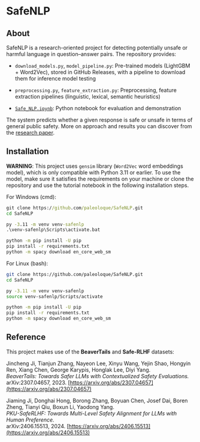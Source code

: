 # SafeNLP
## About
SafeNLP is a research-oriented project for detecting potentially unsafe or harmful language in question–answer pairs.
The repository provides:

+ `download_models.py`, `model_pipeline.py`: Pre-trained models (LightGBM + Word2Vec), stored in GitHub Releases, with a pipeline to download them for inference model testing

+ `preprocessing.py`, `feature_extraction.py`: Preprocessing, feature extraction pipelines (linguistic, lexical, semantic heuristics)

+ [`Safe_NLP.ipynb`](Documents/SafeNLP_Notebook.ipynb): Python notebook for evaluation and demonstration

The system predicts whether a given response is safe or unsafe in terms of general public safety.
More on approach and results you can discover from the [research paper](Documents/Detecting_Harmful_Instructions_via_Interpretable_Feature_Analysis._A_Hybrid_Approach_(revisited).pdf).

## Installation

**WARNING**: This project uses `gensim` library (`Word2Vec` word embeddings model), which is only compatible with Python 3.11 or earlier. To use the model, make sure it satisfies the requirements on your machine or clone the repository and use the tutorial notebook in the following installation steps.

For Windows (cmd):
```cmd
git clone https://github.com/paleoloque/SafeNLP.git
cd SafeNLP

py -3.11 -m venv venv-safenlp
.\venv-safenlp\Scripts\activate.bat

python -m pip install -U pip
pip install -r requirements.txt
python -m spacy download en_core_web_sm
```
For Linux (bash):
```bash
git clone https://github.com/paleoloque/SafeNLP.git
cd SafeNLP

py -3.11 -m venv venv-safenlp
source venv-safenlp/Scripts/activate

python -m pip install -U pip
pip install -r requirements.txt
python -m spacy download en_core_web_sm
```
## Reference
This project makes use of the **BeaverTails** and **Safe-RLHF** datasets:

Jincheng Ji, Tianjun Zhang, Nayeon Lee, Xinyu Wang, Yejin Shao, Hongyin Ren, Xiang Chen, George Karypis, Honglak Lee, Diyi Yang.  
*BeaverTails: Towards Safer LLMs with Contextualized Safety Evaluations.*  
arXiv:2307.04657, 2023. [https://arxiv.org/abs/2307.04657](https://arxiv.org/abs/2307.04657)

Jiaming Ji, Donghai Hong, Borong Zhang, Boyuan Chen, Josef Dai, Boren Zheng, Tianyi Qiu, Boxun Li, Yaodong Yang.  
*PKU-SafeRLHF: Towards Multi-Level Safety Alignment for LLMs with Human Preference.*  
arXiv:2406.15513, 2024. [https://arxiv.org/abs/2406.15513](https://arxiv.org/abs/2406.15513)
